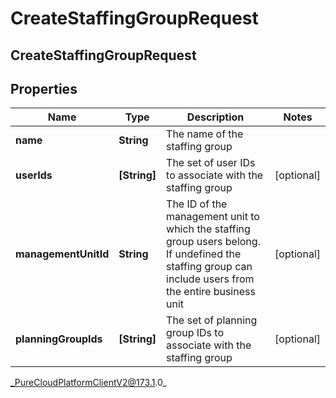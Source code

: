 # CreateStaffingGroupRequest

## CreateStaffingGroupRequest

## Properties

|Name | Type | Description | Notes|
|------------ | ------------- | ------------- | -------------|
| **name** | **String** | The name of the staffing group | |
| **userIds** | **[String]** | The set of user IDs to associate with the staffing group | [optional] |
| **managementUnitId** | **String** | The ID of the management unit to which the staffing group users belong. If undefined the staffing group can include users from the entire business unit | [optional] |
| **planningGroupIds** | **[String]** | The set of planning group IDs to associate with the staffing group | [optional] |



_PureCloudPlatformClientV2@173.1.0_
